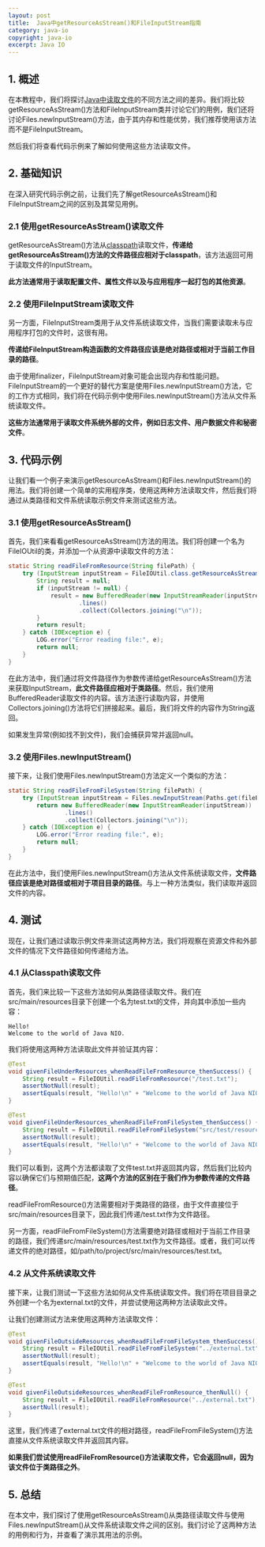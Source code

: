 ```yaml
---
layout: post
title:  Java中getResourceAsStream()和FileInputStream指南
category: java-io
copyright: java-io
excerpt: Java IO
---
```


## 1. 概述

在本教程中，我们将探讨[Java中读取文件](https://www.baeldung.com/reading-file-in-java)的不同方法之间的差异。我们将比较getResourceAsStream()方法和FileInputStream类并讨论它们的用例，我们还将讨论Files.newInputStream()方法，由于其内存和性能优势，我们推荐使用该方法而不是FileInputStream。

然后我们将查看代码示例来了解如何使用这些方法读取文件。

## 2. 基础知识

在深入研究代码示例之前，让我们先了解getResourceAsStream()和FileInputStream之间的区别及其常见用例。

### 2.1 使用getResourceAsStream()读取文件

getResourceAsStream()方法从[classpath](https://www.baeldung.com/java-classpath-vs-build-path)读取文件，**传递给getResourceAsStream()方法的文件路径应相对于classpath**，该方法返回可用于读取文件的InputStream。

**此方法通常用于读取配置文件、属性文件以及与应用程序一起打包的其他资源**。

### 2.2 使用FileInputStream读取文件

另一方面，FileInputStream类用于从文件系统读取文件，当我们需要读取未与应用程序打包的文件时，这很有用。

**传递给FileInputStream构造函数的文件路径应该是绝对路径或相对于当前工作目录的路径**。

由于使用finalizer，FileInputStream对象可能会出现内存和性能问题。FileInputStream的一个更好的替代方案是使用Files.newInputStream()方法，它的工作方式相同，我们将在代码示例中使用Files.newInputStream()方法从文件系统读取文件。

**这些方法通常用于读取文件系统外部的文件，例如日志文件、用户数据文件和秘密文件**。

## 3. 代码示例

让我们看一个例子来演示getResourceAsStream()和Files.newInputStream()的用法。我们将创建一个简单的实用程序类，使用这两种方法读取文件，然后我们将通过从类路径和文件系统读取示例文件来测试这些方法。

### 3.1 使用getResourceAsStream()

首先，我们来看看getResourceAsStream()方法的用法。我们将创建一个名为FileIOUtil的类，并添加一个从资源中读取文件的方法：

```java
static String readFileFromResource(String filePath) {
    try (InputStream inputStream = FileIOUtil.class.getResourceAsStream(filePath)) {
        String result = null;
        if (inputStream != null) {
            result = new BufferedReader(new InputStreamReader(inputStream))
                    .lines()
                    .collect(Collectors.joining("\n"));
        }
        return result;
    } catch (IOException e) {
        LOG.error("Error reading file:", e);
        return null;
    }
}
```

在此方法中，我们通过将文件路径作为参数传递给getResourceAsStream()方法来获取InputStream，**此文件路径应相对于类路径**。然后，我们使用BufferedReader读取文件的内容。该方法逐行读取内容，并使用Collectors.joining()方法将它们拼接起来。最后，我们将文件的内容作为String返回。

如果发生异常(例如找不到文件)，我们会捕获异常并返回null。

### 3.2 使用Files.newInputStream()

接下来，让我们使用Files.newInputStream()方法定义一个类似的方法：

```java
static String readFileFromFileSystem(String filePath) {
    try (InputStream inputStream = Files.newInputStream(Paths.get(filePath))) {
        return new BufferedReader(new InputStreamReader(inputStream))
                .lines()
                .collect(Collectors.joining("\n"));
    } catch (IOException e) {
        LOG.error("Error reading file:", e);
        return null;
    }
}
```

在此方法中，我们使用Files.newInputStream()方法从文件系统读取文件，**文件路径应该是绝对路径或相对于项目目录的路径**。与上一种方法类似，我们读取并返回文件的内容。

## 4. 测试

现在，让我们通过读取示例文件来测试这两种方法，我们将观察在资源文件和外部文件的情况下文件路径如何传递给方法。

### 4.1 从Classpath读取文件

首先，我们来比较一下这些方法如何从类路径读取文件。我们在src/main/resources目录下创建一个名为test.txt的文件，并向其中添加一些内容：

```text
Hello!
Welcome to the world of Java NIO.
```

我们将使用这两种方法读取此文件并验证其内容：

```java
@Test
void givenFileUnderResources_whenReadFileFromResource_thenSuccess() {
    String result = FileIOUtil.readFileFromResource("/test.txt");
    assertNotNull(result);
    assertEquals(result, "Hello!\n" + "Welcome to the world of Java NIO.");
}

@Test
void givenFileUnderResources_whenReadFileFromFileSystem_thenSuccess() {
    String result = FileIOUtil.readFileFromFileSystem("src/test/resources/test.txt");
    assertNotNull(result);
    assertEquals(result, "Hello!\n" + "Welcome to the world of Java NIO.");
}
```

我们可以看到，这两个方法都读取了文件test.txt并返回其内容，然后我们比较内容以确保它们与预期值匹配，**这两个方法的区别在于我们作为参数传递的文件路径**。

readFileFromResource()方法需要相对于类路径的路径，由于文件直接位于src/main/resources目录下，因此我们传递/test.txt作为文件路径。

另一方面，readFileFromFileSystem()方法需要绝对路径或相对于当前工作目录的路径，我们传递src/main/resources/test.txt作为文件路径。或者，我们可以传递文件的绝对路径，如/path/to/project/src/main/resources/test.txt。

### 4.2 从文件系统读取文件

接下来，让我们测试一下这些方法如何从文件系统读取文件。我们将在项目目录之外创建一个名为external.txt的文件，并尝试使用这两种方法读取此文件。

让我们创建测试方法来使用这两种方法读取文件：

```java
@Test
void givenFileOutsideResources_whenReadFileFromFileSystem_thenSuccess() {
    String result = FileIOUtil.readFileFromFileSystem("../external.txt");
    assertNotNull(result);
    assertEquals(result, "Hello!\n" + "Welcome to the world of Java NIO.");
}

@Test
void givenFileOutsideResources_whenReadFileFromResource_thenNull() {
    String result = FileIOUtil.readFileFromResource("../external.txt");
    assertNull(result);
}
```

这里，我们传递了external.txt文件的相对路径，readFileFromFileSystem()方法直接从文件系统读取文件并返回其内容。

**如果我们尝试使用readFileFromResource()方法读取文件，它会返回null，因为该文件位于类路径之外**。

## 5. 总结

在本文中，我们探讨了使用getResourceAsStream()从类路径读取文件与使用Files.newInputStream()从文件系统读取文件之间的区别。我们讨论了这两种方法的用例和行为，并查看了演示其用法的示例。